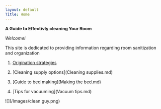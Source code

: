 ```yaml
---
layout: default
Title: Home
---
```


**A Guide to Effectivly cleaning Your Room**
	
_Welcome!_
		 
This site is dedicated to providing information regarding room sanitization and organization 


1.	[Origination strategies](Organize.md)
	
2.	[Cleaning supply options](Cleaning supplies.md)
	
3.	[Guide to bed making](Making the bed.md)

4.	[Tips for vacuuming](Vacuum tips.md)

![](/Images/clean guy.png)
